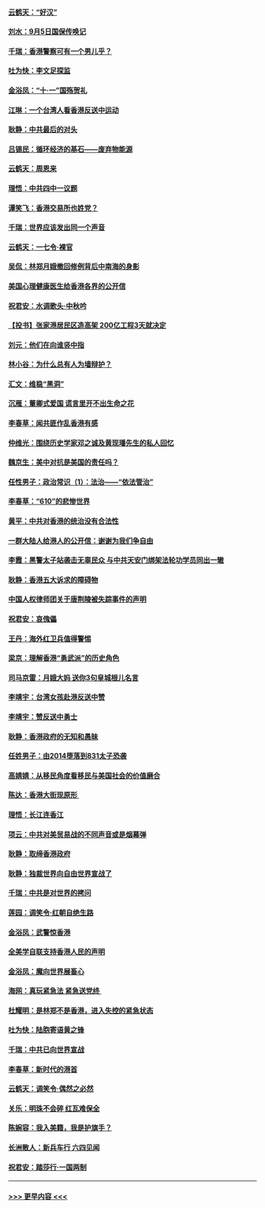 #### [云鹤天：“好汉”](../pages/nsc993/n11513536.md?t=09110944) 
#### [刘水：9月5日国保传唤记](../pages/nsc993/n11513460.md?t=09110944) 
#### [千瑞：香港警察可有一个男儿乎？](../pages/nsc993/n11513109.md?t=09110944) 
#### [吐为快：李文足探监](../pages/nsc993/n11509622.md?t=09110944) 
#### [金浴凤：“十‧一”国殇贺礼](../pages/nsc993/n11509593.md?t=09110944) 
#### [江琳：一个台湾人看香港反送中运动](../pages/nsc993/n11509211.md?t=09110944) 
#### [耿静：中共最后的对头](../pages/nsc993/n11508308.md?t=09110944) 
#### [吕锡民：循环经济的基石——废弃物能源](../pages/nsc993/n11508212.md?t=09110944) 
#### [云鹤天：周恩来](../pages/nsc993/n11508055.md?t=09110944) 
#### [理悟：中共四中一议题](../pages/nsc993/n11507782.md?t=09110944) 
#### [谭笑飞：香港交易所也姓党？](../pages/nsc993/n11507753.md?t=09110944) 
#### [千瑞：世界应该发出同一个声音](../pages/nsc993/n11507290.md?t=09110944) 
#### [云鹤天：一七令‧裸官](../pages/nsc993/n11507177.md?t=09110944) 
#### [吴侃：林郑月娥撤回修例背后中南海的身影](../pages/nsc993/n11506876.md?t=09110944) 
#### [美国心理健康医生给香港各界的公开信](../pages/nsc993/n11506809.md?t=09110944) 
#### [祝君安：水调歌头‧中秋吟](../pages/nsc993/n11506758.md?t=09110944) 
#### [【投书】张家港居民区造高架 200亿工程3天就决定](../pages/nsc993/n11506682.md?t=09110944) 
#### [刘元：他们在向谁竖中指](../pages/nsc993/n11505384.md?t=09110944) 
#### [林小谷：为什么总有人为墙辩护？](../pages/nsc993/n11505226.md?t=09110944) 
#### [汇文：维稳“黑洞”](../pages/nsc993/n11504347.md?t=09110944) 
#### [沉雁：董卿式爱国 谎言里开不出生命之花](../pages/nsc993/n11503215.md?t=09110944) 
#### [李春草：闻共匪作乱香港有感](../pages/nsc993/n11503072.md?t=09110944) 
#### [仲维光：围绕历史学家邓之诚及黄现璠先生的私人回忆](../pages/nsc993/n11501330.md?t=09110944) 
#### [魏京生：美中对抗是美国的责任吗？](../pages/nsc993/n11500723.md?t=09110944) 
#### [任性男子：政治常识（1）：法治——“依法管治”](../pages/nsc993/n11500791.md?t=09110944) 
#### [李春草：“610”的悲惨世界](../pages/nsc993/n11501141.md?t=09110944) 
#### [黄平：中共对香港的统治没有合法性](../pages/nsc993/n11499473.md?t=09110944) 
#### [一群大陆人给港人的公开信：谢谢为我们争自由](../pages/nsc993/n11500402.md?t=09110944) 
#### [李霞：黑警太子站袭击无辜民众 与中共天安门绑架法轮功学员同出一辙](../pages/nsc993/n11499805.md?t=09110944) 
#### [耿静：香港五大诉求的障碍物](../pages/nsc993/n11497578.md?t=09110944) 
#### [中国人权律师团关于唐荆陵被失踪事件的声明](../pages/nsc993/n11500014.md?t=09110944) 
#### [祝君安：哀傀儡](../pages/nsc993/n11499776.md?t=09110944) 
#### [王丹：海外红卫兵值得警惕](../pages/nsc993/n11498138.md?t=09110944) 
#### [梁京：理解香港“勇武派”的历史角色](../pages/nsc993/n11498006.md?t=09110944) 
#### [司马京雷：月娥大妈  送你3句皇城根儿名言](../pages/nsc993/n11497885.md?t=09110944) 
#### [李靖宇：台湾女孩赴港反送中赞](../pages/nsc993/n11497721.md?t=09110944) 
#### [李靖宇：赞反送中勇士](../pages/nsc993/n11497452.md?t=09110944) 
#### [耿静：香港政府的无知和愚昧](../pages/nsc993/n11494238.md?t=09110944) 
#### [任姓男子：由2014堕落到831太子恐袭](../pages/nsc993/n11496683.md?t=09110944) 
#### [高婧婧：从移民角度看移民与美国社会的价值磨合](../pages/nsc993/n11495757.md?t=09110944) 
#### [陈达：香港大街现原形 ](../pages/nsc993/n11495441.md?t=09110944) 
#### [理悟：长江连香江](../pages/nsc993/n11495377.md?t=09110944) 
#### [项云：中共对美贸易战的不同声音或是烟幕弹](../pages/nsc993/n11494929.md?t=09110944) 
#### [耿静：取缔香港政府](../pages/nsc993/n11494218.md?t=09110944) 
#### [耿静：独裁世界向自由世界宣战了](../pages/nsc993/n11494190.md?t=09110944) 
#### [千瑞：中共是对世界的拷问](../pages/nsc993/n11493021.md?t=09110944) 
#### [莲园：调笑令‧红朝自绝生路](../pages/nsc993/n11493011.md?t=09110944) 
#### [金浴凤：武警惊香港](../pages/nsc993/n11492994.md?t=09110944) 
#### [全美学自联支持香港人民的声明](../pages/nsc993/n11492630.md?t=09110944) 
#### [金浴凤：魔向世界展畜心](../pages/nsc993/n11492599.md?t=09110944) 
#### [海网：真玩紧急法 紧急送党终 ](../pages/nsc993/n11492535.md?t=09110944) 
#### [杜耀明：是林郑不是香港，进入失控的紧急状态](../pages/nsc993/n11491420.md?t=09110944) 
#### [吐为快：陆胞寄语黄之锋](../pages/nsc993/n11491117.md?t=09110944) 
#### [千瑞：中共已向世界宣战](../pages/nsc993/n11490123.md?t=09110944) 
#### [李春草：新时代的港首](../pages/nsc993/n11489864.md?t=09110944) 
#### [云鹤天：调笑令·偶然之必然](../pages/nsc993/n11489701.md?t=09110944) 
#### [关乐：明珠不会碎 红瓦难保全](../pages/nsc993/n11489647.md?t=09110944) 
#### [陈婉容：我入美籍，我是护旗手？](../pages/nsc993/n11487908.md?t=09110944) 
#### [长洲散人：新兵车行 六四见闻](../pages/nsc993/n11487729.md?t=09110944) 
#### [祝君安：踏莎行‧一国两制](../pages/nsc993/n11487699.md?t=09110944) 

----
#### [ >>> 更早内容 <<< ](../indexes/nsc993-earlier.md)
